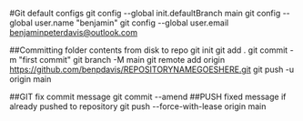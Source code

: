 #Git default configs
git config --global init.defaultBranch main
git config --global user.name "benjamin"
git config --global user.email benjaminpeterdavis@outlook.com

##Committing folder contents from disk to repo
git init
git add .
git commit -m "first commit"
git branch -M main
git remote add origin https://github.com/benpdavis/REPOSITORYNAMEGOESHERE.git
git push -u origin main

##GIT fix commit message
git commit --amend
##PUSH fixed message if already pushed to repository
git push --force-with-lease origin main